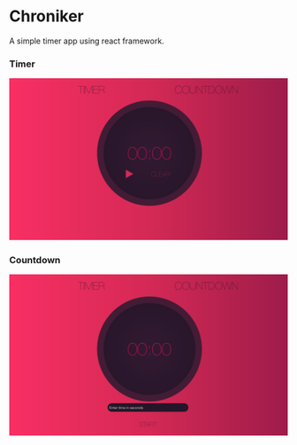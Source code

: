 # Chroniker

A simple timer app using react framework.

### Timer
![alt text](screenshots/1.png "")

### Countdown
![alt text](screenshots/2.png "")
